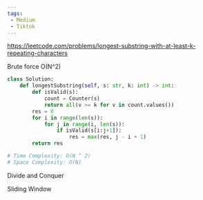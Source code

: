 ```yaml
---
tags:
 - Medium
 - Tiktok
---
```


https://leetcode.com/problems/longest-substring-with-at-least-k-repeating-characters

Brute force O(N^2)

```python
class Solution:
    def longestSubstring(self, s: str, k: int) -> int:
        def isValid(s):
            count = Counter(s)
            return all(v >= k for v in count.values())
        res = 0
        for i in range(len(s)):
            for j in range(i, len(s)):
                if isValid(s[i:j+1]):
                    res = max(res, j - i + 1)
        return res

# Time Complexity: O(N ^ 2)
# Space Complexity: O(N)
```

Divide and Conquer


Sliding Window